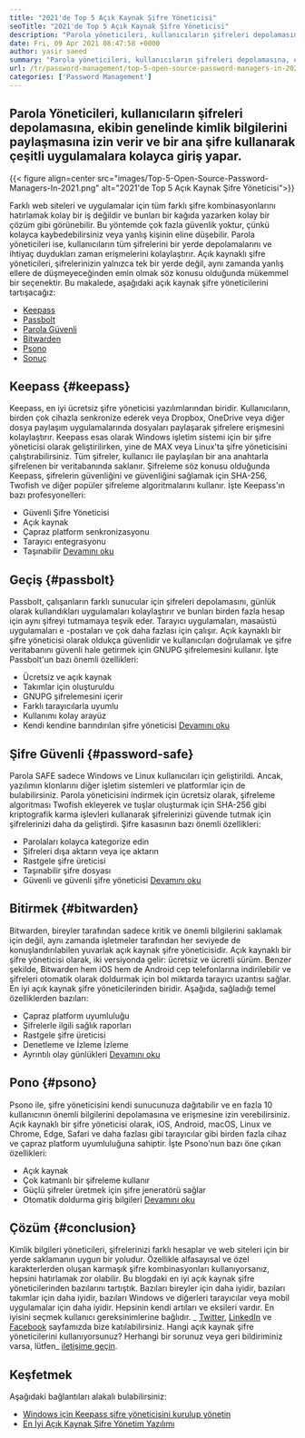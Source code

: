```yaml
---
title: "2021'de Top 5 Açık Kaynak Şifre Yöneticisi" 
seoTitle: "2021'de Top 5 Açık Kaynak Şifre Yöneticisi" 
description: "Parola yöneticileri, kullanıcıların şifreleri depolamasına, ekibin genelinde kimlik bilgilerini paylaşmasına izin verir ve bir ana şifre kullanarak çeşitli uygulamalara kolayca giriş yapar." 
date: Fri, 09 Apr 2021 08:47:58 +0000
author: yasir saeed
summary: "Parola yöneticileri, kullanıcıların şifreleri depolamasına, ekibin genelinde kimlik bilgilerini paylaşmasına izin verir ve bir ana şifre kullanarak çeşitli uygulamalara kolayca giriş yapar." 
url: /tr/password-management/top-5-open-source-password-managers-in-2021/
categories: ['Password Management']
---
```


## Parola Yöneticileri, kullanıcıların şifreleri depolamasına, ekibin genelinde kimlik bilgilerini paylaşmasına izin verir ve bir ana şifre kullanarak çeşitli uygulamalara kolayca giriş yapar.

{{< figure align=center src="images/Top-5-Open-Source-Password-Managers-In-2021.png" alt="2021'de Top 5 Açık Kaynak Şifre Yöneticisi">}}

Farklı web siteleri ve uygulamalar için tüm farklı şifre kombinasyonlarını hatırlamak kolay bir iş değildir ve bunları bir kağıda yazarken kolay bir çözüm gibi görünebilir. Bu yöntemde çok fazla güvenlik yoktur, çünkü kolayca kaybedebilirsiniz veya yanlış kişinin eline düşebilir. Parola yöneticileri ise, kullanıcıların tüm şifrelerini bir yerde depolamalarını ve ihtiyaç duydukları zaman erişmelerini kolaylaştırır. Açık kaynaklı şifre yöneticileri, şifrelerinizin yalnızca tek bir yerde değil, aynı zamanda yanlış ellere de düşmeyeceğinden emin olmak söz konusu olduğunda mükemmel bir seçenektir. Bu makalede, aşağıdaki açık kaynak şifre yöneticilerini tartışacağız:
  * [Keepass][1]
  * [Passbolt][2]
  * [Parola Güvenli][3]
  * [Bitwarden][4]
  * [Psono][5]
  * [Sonuç][6]

## Keepass {#keepass}

Keepass, en iyi ücretsiz şifre yöneticisi yazılımlarından biridir. Kullanıcıların, birden çok cihazla senkronize ederek veya Dropbox, OneDrive veya diğer dosya paylaşım uygulamalarında dosyaları paylaşarak şifrelere erişmesini kolaylaştırır. Keepass esas olarak Windows işletim sistemi için bir şifre yöneticisi olarak geliştirilirken, yine de MAX veya Linux'ta şifre yöneticisini çalıştırabilirsiniz. Tüm şifreler, kullanıcı ile paylaşılan bir ana anahtarla şifrelenen bir veritabanında saklanır. Şifreleme söz konusu olduğunda Keepass, şifrelerin güvenliğini ve güvenliğini sağlamak için SHA-256, Twofish ve diğer popüler şifreleme algoritmalarını kullanır. İşte Keepass'ın bazı profesyonelleri:
  * Güvenli Şifre Yöneticisi
  * Açık kaynak
  * Çapraz platform senkronizasyonu
  * Tarayıcı entegrasyonu
  * Taşınabilir
[Devamını oku][7]

## Geçiş {#passbolt}

Passbolt, çalışanların farklı sunucular için şifreleri depolamasını, günlük olarak kullandıkları uygulamaları kolaylaştırır ve bunları birden fazla hesap için aynı şifreyi tutmamaya teşvik eder. Tarayıcı uygulamaları, masaüstü uygulamaları e -postaları ve çok daha fazlası için çalışır. Açık kaynaklı bir şifre yöneticisi olarak oldukça güvenlidir ve kullanıcıları doğrulamak ve şifre veritabanını güvenli hale getirmek için GNUPG şifrelemesini kullanır. İşte Passbolt'un bazı önemli özellikleri:
  * Ücretsiz ve açık kaynak
  * Takımlar için oluşturuldu
  * GNUPG şifrelemesini içerir
  * Farklı tarayıcılarla uyumlu
  * Kullanımı kolay arayüz
  * Kendi kendine barındırılan şifre yöneticisi
[Devamını oku][8]

## Şifre Güvenli {#password-safe}

Parola SAFE sadece Windows ve Linux kullanıcıları için geliştirildi. Ancak, yazılımın klonlarını diğer işletim sistemleri ve platformlar için de bulabilirsiniz. Parola yöneticisini indirmek için ücretsiz olarak, şifreleme algoritması Twofish ekleyerek ve tuşlar oluşturmak için SHA-256 gibi kriptografik karma işlevleri kullanarak şifrelerinizi güvende tutmak için şifrelerinizi daha da geliştirdi. Şifre kasasının bazı önemli özellikleri:
  * Parolaları kolayca kategorize edin
  * Şifreleri dışa aktarın veya içe aktarın
  * Rastgele şifre üreticisi
  * Taşınabilir şifre dosyası
  * Güvenli ve güvenli şifre yöneticisi
[Devamını oku][9]

## Bitirmek {#bitwarden}

Bitwarden, bireyler tarafından sadece kritik ve önemli bilgilerini saklamak için değil, aynı zamanda işletmeler tarafından her seviyede de konuşlandırılabilen yuvarlak açık kaynak şifre yöneticisidir. Açık kaynaklı bir şifre yöneticisi olarak, iki versiyonda gelir: ücretsiz ve ücretli sürüm. Benzer şekilde, Bitwarden hem iOS hem de Android cep telefonlarına indirilebilir ve şifreleri otomatik olarak doldurmak için bol miktarda tarayıcı uzantısı sağlar. En iyi açık kaynak şifre yöneticilerinden biridir. Aşağıda, sağladığı temel özelliklerden bazıları:
  * Çapraz platform uyumluluğu
  * Şifrelerle ilgili sağlık raporları
  * Rastgele şifre üreticisi
  * Denetleme ve İzleme İzleme
  * Ayrıntılı olay günlükleri
[Devamını oku][10]

## Pono {#psono}

Psono ile, şifre yöneticisini kendi sunucunuza dağıtabilir ve en fazla 10 kullanıcının önemli bilgilerini depolamasına ve erişmesine izin verebilirsiniz. Açık kaynaklı bir şifre yöneticisi olarak, iOS, Android, macOS, Linux ve Chrome, Edge, Safari ve daha fazlası gibi tarayıcılar gibi birden fazla cihaz ve çapraz platform uyumluluğuna sahiptir. İşte Psono'nun bazı öne çıkan özellikleri:
  * Açık kaynak
  * Çok katmanlı bir şifreleme kullanır
  * Güçlü şifreler üretmek için şifre jeneratörü sağlar
  * Otomatik doldurma giriş bilgileri
[Devamını oku][11]

## Çözüm {#conclusion}

Kimlik bilgileri yöneticileri, şifrelerinizi farklı hesaplar ve web siteleri için bir yerde saklamanın uygun bir yoludur. Özellikle alfasayısal ve özel karakterlerden oluşan karmaşık şifre kombinasyonları kullanıyorsanız, hepsini hatırlamak zor olabilir. Bu blogdaki en iyi açık kaynak şifre yöneticilerinden bazılarını tartıştık. Bazıları bireyler için daha iyidir, bazıları takımlar için daha iyidir, bazıları Windows ve diğerleri tarayıcılar veya mobil uygulamalar için daha iyidir. Hepsinin kendi artıları ve eksileri vardır. En iyisini seçmek kullanıcı gereksinimlerine bağlıdır.
_ [Twitter][12], [LinkedIn][13] ve [Facebook][14] sayfamızda bize katılabilirsiniz. Hangi açık kaynak şifre yöneticilerini kullanıyorsunuz? Herhangi bir sorunuz veya geri bildiriminiz varsa, lütfen_ [iletişime geçin][15].

## Keşfetmek
Aşağıdaki bağlantıları alakalı bulabilirsiniz:
  * [Windows için Keepass şifre yöneticisini kurulup yönetin][16]
  * [En İyi Açık Kaynak Şifre Yönetim Yazılımı][17]



[1]: #keepass
[2]: #passbolt
[3]: #password-safe
[4]: #bitwarden
[5]: #psono
[6]: #conclusion
[7]: https://products.containerize.com/password-management/keepass
[8]: https://products.containerize.com/password-management/passbolt
[9]: https://products.containerize.com/password-management/password-safe
[10]: https://products.containerize.com/password-management/bitwarden
[11]: https://products.containerize.com/password-management/psono
[12]: https://twitter.com/containerize_co
[13]: https://www.linkedin.com/company/containerize/
[14]: http://facebook.com/containerize
[15]: mailto:yasir.saeed@aspose.com
[16]: https://blog.containerize.com/password-management/setup-manage-keepass-password-manager-for-windows/
[17]: https://products.containerize.com/password-management
